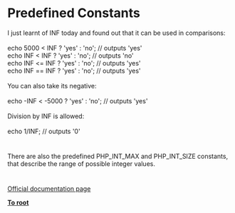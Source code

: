 # Predefined Constants



I just learnt of INF today and found out that it can be used in comparisons:<br><br>    echo 5000 &lt; INF ? &apos;yes&apos; : &apos;no&apos;;       // outputs &apos;yes&apos;<br>    echo INF &lt; INF ? &apos;yes&apos; : &apos;no&apos;;        // outputs &apos;no&apos;<br>    echo INF &lt;= INF ? &apos;yes&apos; : &apos;no&apos;;       // outputs &apos;yes&apos;<br>    echo INF == INF ? &apos;yes&apos; : &apos;no&apos;;       // outputs &apos;yes&apos;<br><br>You can also take its negative:<br><br>    echo -INF &lt; -5000 ? &apos;yes&apos; : &apos;no&apos;;    // outputs &apos;yes&apos;<br><br>Division by INF is allowed:<br><br>    echo 1/INF;    // outputs &apos;0&apos;  

#

There are also the predefined PHP_INT_MAX and PHP_INT_SIZE constants, that describe the range of possible integer values.  

#

[Official documentation page](https://www.php.net/manual/en/math.constants.php)

**[To root](/README.md)**